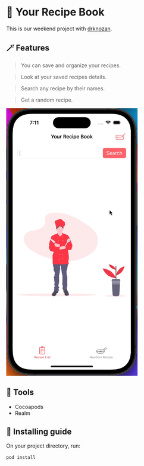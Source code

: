 # :fork_and_knife: Your Recipe Book

This is our weekend project with [drknozan](https://github.com/drknozan). 

## :magic_wand: Features

> You can save and organize your recipes.

> Look at your saved recipes details.

> Search any recipe by their names.

> Get a random recipe.

![](/gif/preview.gif)

## :hammer: Tools

* Cocoapods
* Realm

## :rocket: Installing guide

On your project directory, run:

```
pod install
```

